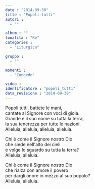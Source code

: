 ```yaml
---
date : "2014-09-30"
title : "Popoli tutti"
autori : 
  - ""

album : ""
tonalita : "Re"
categories : 
  - "Liturgica"

gruppo : 
  - ""

momenti : 
  - "Congedo"

video : 
identificatore : "popoli_tutti"
data_revisione : "2014-09-30"
---
```

  
  
Popoli tutti, battete le mani,  
cantate al Signore con voci di gioia.  
Grande è il suo nome su tutta la terra,  
la sua tenerezza per tutte le nazioni.  
Alleluia,  alleluia,  alleluia,  alleluia.   
  
  
Chi è come il Signore nostro Dio  
che siede nell'alto dei cieli   
e volge lo sguardo su tutta la terra?  
Alleluia, alleluia.  
  
  
Chi è come il Signore nostro Dio  
che rialza con amore il povero   
per dargli onore in mezzo al suo popolo?  
Alleluia, alleluia.  
  
